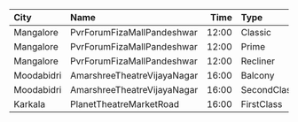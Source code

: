 | City       | Name                        |  Time | Type        | Price | Capacity | Booked |
| :--------- | :-------------------------- | ----: | :---------- | ----: | -------: | -----: |
| Mangalore  | PvrForumFizaMallPandeshwar  | 12:00 | Classic     |  150₹ |       63 |      0 |
| Mangalore  | PvrForumFizaMallPandeshwar  | 12:00 | Prime       |  150₹ |       20 |      0 |
| Mangalore  | PvrForumFizaMallPandeshwar  | 12:00 | Recliner    |  300₹ |        6 |      0 |
| Moodabidri | AmarshreeTheatreVijayaNagar | 16:00 | Balcony     |  100₹ |      192 |    152 |
| Moodabidri | AmarshreeTheatreVijayaNagar | 16:00 | SecondClass |   90₹ |      368 |    368 |
| Karkala    | PlanetTheatreMarketRoad     | 16:00 | FirstClass  |  100₹ |       98 |     70 |